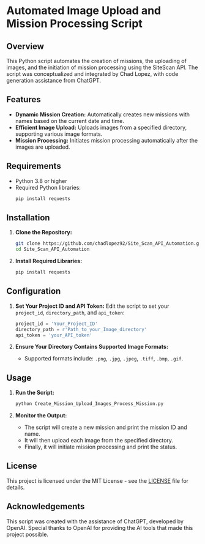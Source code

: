 # Automated Image Upload and Mission Processing Script

## Overview

This Python script automates the creation of missions, the uploading of images, and the initiation of mission processing using the SiteScan API. The script was conceptualized and integrated by Chad Lopez, with code generation assistance from ChatGPT.

## Features

- **Dynamic Mission Creation:** Automatically creates new missions with names based on the current date and time.
- **Efficient Image Upload:** Uploads images from a specified directory, supporting various image formats.
- **Mission Processing:** Initiates mission processing automatically after the images are uploaded.

## Requirements

- Python 3.8 or higher
- Required Python libraries:
    ```bash
    pip install requests
    ```

## Installation

1. **Clone the Repository:**
    ```bash
    git clone https://github.com/chadlopez92/Site_Scan_API_Automation.git
    cd Site_Scan_API_Automation
    ```

2. **Install Required Libraries:**
    ```bash
    pip install requests
    ```

## Configuration

1. **Set Your Project ID and API Token:**
    Edit the script to set your `project_id`, `directory_path`, and `api_token`:
    ```python
    project_id = 'Your_Project_ID'
    directory_path = r'Path_to_your_Image_directory'
    api_token = 'your_API_token'
    ```

2. **Ensure Your Directory Contains Supported Image Formats:**
    - Supported formats include: `.png`, `.jpg`, `.jpeg`, `.tiff`, `.bmp`, `.gif`.

## Usage

1. **Run the Script:**
    ```bash
    python Create_Mission_Upload_Images_Process_Mission.py
    ```

2. **Monitor the Output:**
    - The script will create a new mission and print the mission ID and name.
    - It will then upload each image from the specified directory.
    - Finally, it will initiate mission processing and print the status.

## License

This project is licensed under the MIT License - see the [LICENSE](https://github.com/chadlopez92/Site_Scan_API_Automation/blob/main/LICENSE) file for details.

## Acknowledgements

This script was created with the assistance of ChatGPT, developed by OpenAI. Special thanks to OpenAI for providing the AI tools that made this project possible.


